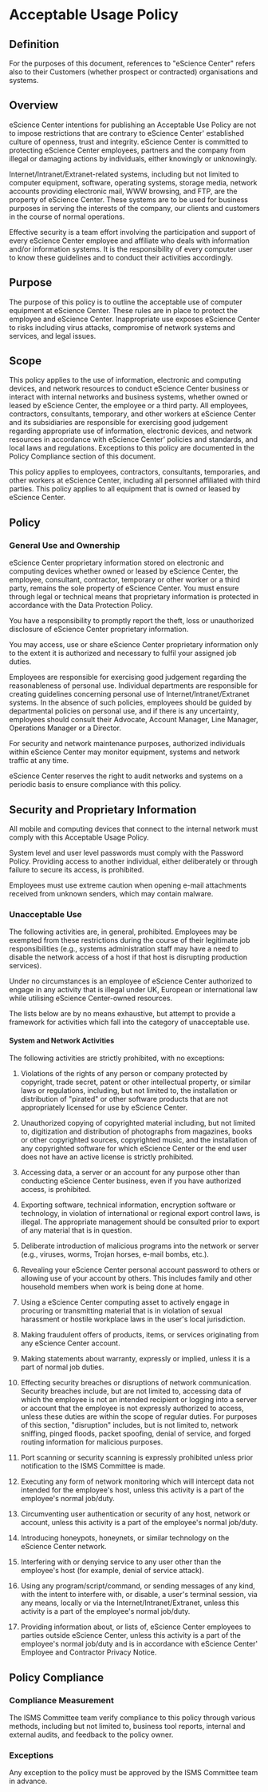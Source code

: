 # Acceptable Usage Policy

## Definition

For the purposes of this document, references to "eScience Center" refers also to their Customers (whether prospect or contracted) organisations and systems.

## Overview

eScience Center intentions for publishing an Acceptable Use Policy are not to impose restrictions that are contrary to eScience Center' established culture of openness, trust and integrity. eScience Center is committed to protecting eScience Center employees, partners and the company from illegal or damaging actions by individuals, either knowingly or unknowingly.

Internet/Intranet/Extranet-related systems, including but not limited to computer equipment, software, operating systems, storage media, network accounts providing electronic mail, WWW browsing, and FTP, are the property of eScience Center. These systems are to be used for business purposes in serving the interests of the company, our clients and customers in the course of normal operations. 

Effective security is a team effort involving the participation and support of every eScience Center employee and affiliate who deals with information and/or information systems. It is the responsibility of every computer user to know these guidelines and to conduct their activities accordingly.

## Purpose

The purpose of this policy is to outline the acceptable use of computer equipment at eScience Center. These rules are in place to protect the employee and eScience Center. Inappropriate use exposes eScience Center to risks including virus attacks, compromise of network systems and services, and legal issues.

## Scope

This policy applies to the use of information, electronic and computing devices, and network resources to conduct eScience Center business or interact with internal networks and business systems, whether owned or leased by eScience Center, the employee or a third party. All employees, contractors, consultants, temporary, and other workers at eScience Center and its subsidiaries are responsible for exercising good judgement regarding appropriate use of information, electronic devices, and network resources in accordance with eScience Center' policies and standards, and local laws and regulations. Exceptions to this policy are documented in the Policy Compliance section of this document.

This policy applies to employees, contractors, consultants, temporaries, and other workers at eScience Center, including all personnel affiliated with third parties. This policy applies to all equipment that is owned or leased by eScience Center.

## Policy

### General Use and Ownership

eScience Center proprietary information stored on electronic and computing devices whether owned or leased by eScience Center, the employee, consultant, contractor, temporary or other worker or a third party, remains the sole property of eScience Center. You must ensure through legal or technical means that proprietary information is protected in accordance with the Data Protection Policy.

You have a responsibility to promptly report the theft, loss or unauthorized disclosure of eScience Center proprietary information.

You may access, use or share eScience Center proprietary information only to the extent it is authorized and necessary to fulfil your assigned job duties.

Employees are responsible for exercising good judgement regarding the reasonableness of personal use. Individual departments are responsible for creating guidelines concerning personal use of Internet/Intranet/Extranet systems. In the absence of such policies, employees should be guided by departmental policies on personal use, and if there is any uncertainty, employees should consult their Advocate, Account Manager, Line Manager, Operations Manager or a Director.

For security and network maintenance purposes, authorized individuals within eScience Center may monitor equipment, systems and network traffic at any time.

eScience Center reserves the right to audit networks and systems on a periodic basis to ensure compliance with this policy.

## Security and Proprietary Information

All mobile and computing devices that connect to the internal network must comply with this Acceptable Usage Policy.

System level and user level passwords must comply with the Password Policy. Providing access to another individual, either deliberately or through failure to secure its access, is prohibited.

Employees must use extreme caution when opening e-mail attachments received from unknown senders, which may contain malware.

### Unacceptable Use

The following activities are, in general, prohibited. Employees may be exempted from these restrictions during the course of their legitimate job responsibilities (e.g., systems administration staff may have a need to disable the network access of a host if that host is disrupting production services).

Under no circumstances is an employee of eScience Center authorized to engage in any activity that is illegal under UK, European or international law while utilising eScience Center-owned resources.

The lists below are by no means exhaustive, but attempt to provide a framework for activities which fall into the category of unacceptable use.

#### System and Network Activities

The following activities are strictly prohibited, with no exceptions:

1. Violations of the rights of any person or company protected by copyright, trade secret, patent or other intellectual property, or similar laws or regulations, including, but not limited to, the installation or distribution of "pirated" or other software products that are not appropriately licensed for use by eScience Center.

1. Unauthorized copying of copyrighted material including, but not limited to, digitization and distribution of photographs from magazines, books or other copyrighted sources, copyrighted music, and the installation of any copyrighted software for which eScience Center or the end user does not have an active license is strictly prohibited.

1. Accessing data, a server or an account for any purpose other than conducting eScience Center business, even if you have authorized access, is prohibited.

1. Exporting software, technical information, encryption software or technology, in violation of international or regional export control laws, is illegal. The appropriate management should be consulted prior to export of any material that is in question.

1. Deliberate introduction of malicious programs into the network or server (e.g., viruses, worms, Trojan horses, e-mail bombs, etc.).

1. Revealing your eScience Center personal account password to others or allowing use of your account by others. This includes family and other household members when work is being done at home.

1. Using a eScience Center computing asset to actively engage in procuring or transmitting material that is in violation of sexual harassment or hostile workplace laws in the user's local jurisdiction.

1. Making fraudulent offers of products, items, or services originating from any eScience Center account.

1. Making statements about warranty, expressly or implied, unless it is a part of normal job duties.

1. Effecting security breaches or disruptions of network communication. Security breaches include, but are not limited to, accessing data of which the employee is not an intended recipient or logging into a server or account that the employee is not expressly authorized to access, unless these duties are within the scope of regular duties. For purposes of this section, "disruption" includes, but is not limited to, network sniffing, pinged floods, packet spoofing, denial of service, and forged routing information for malicious purposes.

1. Port scanning or security scanning is expressly prohibited unless prior notification to the ISMS Committee is made.

1. Executing any form of network monitoring which will intercept data not intended for the employee's host, unless this activity is a part of the employee's normal job/duty.

1. Circumventing user authentication or security of any host, network or account,  unless this activity is a part of the employee's normal job/duty.

1. Introducing honeypots, honeynets, or similar technology on the eScience Center network.

1. Interfering with or denying service to any user other than the employee's host (for example, denial of service attack).

1. Using any program/script/command, or sending messages of any kind, with the intent to interfere with, or disable, a user's terminal session, via any means, locally or via the Internet/Intranet/Extranet, unless this activity is a part of the employee's normal job/duty.

1. Providing information about, or lists of, eScience Center employees to parties outside eScience Center, unless this activity is a part of the employee's normal job/duty and is in accordance with eScience Center' Employee and Contractor Privacy Notice.


## Policy Compliance

### Compliance Measurement

The ISMS Committee team  verify compliance to this policy through various methods, including but not limited to, business tool reports, internal and external audits, and feedback to the policy owner.

### Exceptions

Any exception to the policy must be approved by the ISMS Committee team in advance.





